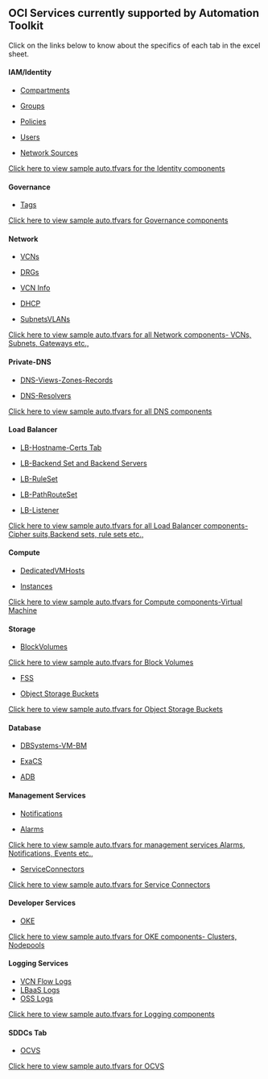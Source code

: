## OCI Services currently supported by Automation Toolkit

Click on the links below to know about the specifics of each tab in the excel sheet.

#### IAM/Identity

 - [Compartments](/cd3_automation_toolkit/documentation/user_guide/learn_more/Tabs.md#Compartments-Tab)

 - [Groups](/cd3_automation_toolkit/documentation/user_guide/learn_more/Tabs.md#Groups-Tab)
  
 - [Policies](/cd3_automation_toolkit/documentation/user_guide/learn_more/Tabs.md#Policies-Tab)

 - [Users](/cd3_automation_toolkit/documentation/user_guide/learn_more/Tabs.md#Users-Tab)

 - [Network Sources](/cd3_automation_toolkit/documentation/user_guide/learn_more/Tabs.md#Network-Sources-Tab)

<a href="/cd3_automation_toolkit/documentation/terraform/identity.md"> Click here to view sample auto.tfvars for the Identity components</a> 

#### Governance

 - [Tags](/cd3_automation_toolkit/documentation/user_guide/learn_more/Tabs.md#Tags-Tab)

<a href="/cd3_automation_toolkit/documentation/terraform/governance.md">Click here to view sample auto.tfvars for Governance components</a> 

#### Network
  
 - [VCNs](/cd3_automation_toolkit/documentation/user_guide/learn_more/Tabs.md#a-VCNs-Tab)
  
 - [DRGs](/cd3_automation_toolkit/documentation/user_guide/learn_more/Tabs.md#b-DRGs-Tab)
  
 - [VCN Info](/cd3_automation_toolkit/documentation/user_guide/learn_more/Tabs.md#c-VCN-Info-Tab)
  
 - [DHCP](/cd3_automation_toolkit/documentation/user_guide/learn_more/Tabs.md#d-DHCP-Tab)
  
 - [SubnetsVLANs](/cd3_automation_toolkit/documentation/user_guide/learn_more/Tabs.md#e-SubnetsVLANs-Tab)
 
  

<a href="/cd3_automation_toolkit/documentation/terraform/network.md">Click here to view sample auto.tfvars for all Network components- VCNs, Subnets, Gateways etc.,</a> 

#### Private-DNS
  
 - [DNS-Views-Zones-Records](/cd3_automation_toolkit/documentation/user_guide/learn_more/Tabs.md#DNS-Views-Zones-Records-Tab)
  
 - [DNS-Resolvers](/cd3_automation_toolkit/documentation/user_guide/learn_more/Tabs.md#DNS-Resolvers-Tab)
  

<a href="/cd3_automation_toolkit/documentation/terraform/dns.md">Click here to view sample auto.tfvars for all DNS components </a> 

#### Load Balancer

 - [LB-Hostname-Certs Tab](https://github.com/oracle-devrel/cd3-automation-toolkit/blob/develop/cd3_automation_toolkit/documentation/user_guide/learn_more/Tabs.md#lb-hostname-certs-tab)
 
 - [LB-Backend Set and Backend Servers](https://github.com/oracle-devrel/cd3-automation-toolkit/blob/develop/cd3_automation_toolkit/documentation/user_guide/learn_more/Tabs.md#backend-set-and-backend-servers-tab)
 
 - [LB-RuleSet](https://github.com/oracle-devrel/cd3-automation-toolkit/blob/develop/cd3_automation_toolkit/documentation/user_guide/learn_more/Tabs.md#ruleset-tab)
 
 - [LB-PathRouteSet](https://github.com/oracle-devrel/cd3-automation-toolkit/blob/develop/cd3_automation_toolkit/documentation/user_guide/learn_more/Tabs.md#path-route-set-tab)
 
 - [LB-Listener](https://github.com/oracle-devrel/cd3-automation-toolkit/blob/develop/cd3_automation_toolkit/documentation/user_guide/learn_more/Tabs.md#lb-listeners-tab)

<a href="/cd3_automation_toolkit/documentation/terraform/loadbalancer.md">Click here to view sample auto.tfvars for all Load Balancer components- Cipher suits,Backend sets, rule sets etc.,</a>


#### Compute
 
 - [DedicatedVMHosts](https://github.com/oracle-devrel/cd3-automation-toolkit/blob/develop/cd3_automation_toolkit/documentation/user_guide/learn_more/Tabs.md#dedicatedvmhosts-tab)
 
 - [Instances](https://github.com/oracle-devrel/cd3-automation-toolkit/blob/develop/cd3_automation_toolkit/documentation/user_guide/learn_more/Tabs.md#instances-tab)

<a href="/cd3_automation_toolkit/documentation/terraform/compute.md">Click here to view sample auto.tfvars for Compute components-Virtual Machine</a> 
 
#### Storage
 
 - [BlockVolumes](https://github.com/oracle-devrel/cd3-automation-toolkit/blob/develop/cd3_automation_toolkit/documentation/user_guide/learn_more/Tabs.md#blocksvolumes-tab)
 
 <a href="/cd3_automation_toolkit/documentation/terraform/storage.md">Click here to view sample auto.tfvars for Block Volumes </a> 

 - [FSS](https://github.com/oracle-devrel/cd3-automation-toolkit/blob/develop/cd3_automation_toolkit/documentation/user_guide/learn_more/Tabs.md#fss-tab)
 
 - [Object Storage Buckets](https://github.com/oracle-devrel/cd3-automation-toolkit/blob/develop/cd3_automation_toolkit/documentation/user_guide/learn_more/Tabs.md#Buckets-tab)
 
 <a href="/cd3_automation_toolkit/documentation/terraform/storage.md#2-Buckets">Click here to view sample auto.tfvars for Object Storage Buckets</a> 
 
 
 
 #### Database
 - [DBSystems-VM-BM](https://github.com/oracle-devrel/cd3-automation-toolkit/blob/develop/cd3_automation_toolkit/documentation/user_guide/learn_more/Tabs.md#dbsystems-vm-bm-tab)
 
 - [ExaCS](https://github.com/oracle-devrel/cd3-automation-toolkit/blob/develop/cd3_automation_toolkit/documentation/user_guide/learn_more/Tabs.md#exacs)
 
 - [ADB](https://github.com/oracle-devrel/cd3-automation-toolkit/blob/develop/cd3_automation_toolkit/documentation/user_guide/learn_more/Tabs.md#adb-tab)
 
 
 #### Management Services
 
 - [Notifications](https://github.com/oracle-devrel/cd3-automation-toolkit/blob/develop/cd3_automation_toolkit/documentation/user_guide/learn_more/Tabs.md#notifications-tab)
 
 - [Alarms](https://github.com/oracle-devrel/cd3-automation-toolkit/blob/develop/cd3_automation_toolkit/documentation/user_guide/learn_more/Tabs.md#alarms-tab)

<a href="/cd3_automation_toolkit/documentation/terraform/managementservices.md">Click here to view sample auto.tfvars for management services Alarms, Notifications, Events etc.,</a> 
 
 - [ServiceConnectors](https://github.com/oracle-devrel/cd3-automation-toolkit/blob/develop/cd3_automation_toolkit/documentation/user_guide/learn_more/Tabs.md#serviceconnectors-tab) 


<a href="/cd3_automation_toolkit/documentation/terraform/sch.md">Click here to view sample auto.tfvars for Service Connectors</a> 

 
 #### Developer Services
 
 - [OKE](https://github.com/oracle-devrel/cd3-automation-toolkit/blob/develop/cd3_automation_toolkit/documentation/user_guide/learn_more/Tabs.md#oke-tab)

<a href="/cd3_automation_toolkit/documentation/terraform/oke.md">Click here to view sample auto.tfvars for OKE components- Clusters, Nodepools</a> 

 #### Logging Services
 
 - [VCN Flow Logs](https://github.com/oracle-devrel/cd3-automation-toolkit/blob/develop/cd3_automation_toolkit/documentation/user_guide/learn_more/Tabs.md#vcn-flow-logs)
 - [LBaaS Logs](https://github.com/oracle-devrel/cd3-automation-toolkit/blob/develop/cd3_automation_toolkit/documentation/user_guide/learn_more/Tabs.md#lbaas-logs)
- [OSS Logs](https://github.com/oracle-devrel/cd3-automation-toolkit/blob/develop/cd3_automation_toolkit/documentation/user_guide/learn_more/Tabs.md#oss-logs)

<a href="/cd3_automation_toolkit/documentation/terraform/oke.md">Click here to view sample auto.tfvars for Logging components </a> 

 #### SDDCs Tab
 
 - [OCVS](https://github.com/oracle-devrel/cd3-automation-toolkit/blob/develop/cd3_automation_toolkit/documentation/user_guide/learn_more/Tabs.md#sddcs-tab)
 
<a href="/cd3_automation_toolkit/documentation/terraform/oke.md">Click here to view sample auto.tfvars for OCVS </a> 
 
 
 

 
 

